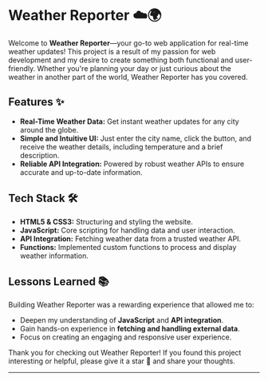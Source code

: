 
# Weather Reporter ☁️🌍

Welcome to **Weather Reporter**—your go-to web application for real-time weather updates! This project is a result of my passion for web development and my desire to create something both functional and user-friendly. Whether you're planning your day or just curious about the weather in another part of the world, Weather Reporter has you covered.

## Features ✨

- **Real-Time Weather Data:** Get instant weather updates for any city around the globe.
- **Simple and Intuitive UI:** Just enter the city name, click the button, and receive the weather details, including temperature and a brief description.
- **Reliable API Integration:** Powered by robust weather APIs to ensure accurate and up-to-date information.

## Tech Stack 🛠️

- **HTML5 & CSS3:** Structuring and styling the website.
- **JavaScript:** Core scripting for handling data and user interaction.
- **API Integration:** Fetching weather data from a trusted weather API.
- **Functions:** Implemented custom functions to process and display weather information.

## Lessons Learned 📚

Building Weather Reporter was a rewarding experience that allowed me to:
- Deepen my understanding of **JavaScript** and **API integration**.
- Gain hands-on experience in **fetching and handling external data**.
- Focus on creating an engaging and responsive user experience.



Thank you for checking out Weather Reporter! If you found this project interesting or helpful, please give it a star 🌟 and share your thoughts.

---









